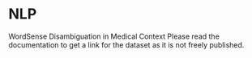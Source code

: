 # NLP

WordSense Disambiguation in Medical Context
Please read the documentation to get a link for the dataset as it is not freely published.

